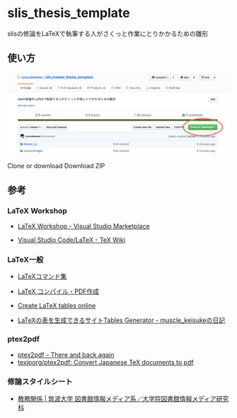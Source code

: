 # slis_thesis_template

slisの修論をLaTeXで執筆する人がさくっと作業にとりかかるための雛形
## 使い方

![top-page](https://raw.githubusercontent.com/ryosukeeeee/slis_master_thesis_template/image/image/github_top.png)

Clone or download
Download ZIP

## 参考

### LaTeX Workshop
- [LaTeX Workshop - Visual Studio Marketplace](https://marketplace.visualstudio.com/items?itemName=James-Yu.latex-workshop)

- [Visual Studio Code/LaTeX - TeX Wiki](https://texwiki.texjp.org/?Visual%20Studio%20Code%2FLaTeX)

### LaTeX一般
- [LaTeXコマンド集](http://www.latex-cmd.com)

- [LaTeX コンパイル・PDF作成](http://www.yamamo10.jp/yamamoto/comp/latex/run/run.php)

- [Create LaTeX tables online](http://www.tablesgenerator.com/latex_tables)

- [LaTeXの表を生成できるサイトTables Generator - muscle_keisukeの日記](http://muscle-keisuke.hatenablog.com/entry/2016/07/02/170205)

### ptex2pdf
- [ptex2pdf – There and back again](https://www.preining.info/blog/software-projects/ptex2pdf/)
- [texjporg/ptex2pdf: Convert Japanese TeX documents to pdf](https://github.com/texjporg/ptex2pdf)

### 修論スタイルシート
- [教務関係 | 筑波大学 図書館情報メディア系／大学院図書館情報メディア研究科](http://www.slis.tsukuba.ac.jp/grad/students/kyoumu/)
